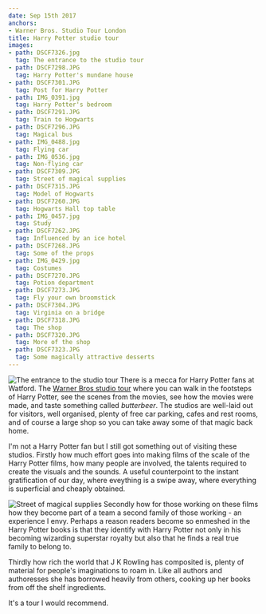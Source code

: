 ```yaml
---
date: Sep 15th 2017
anchors:
- Warner Bros. Studio Tour London
title: Harry Potter studio tour
images:
- path: DSCF7326.jpg
  tag: The entrance to the studio tour
- path: DSCF7298.JPG
  tag: Harry Potter's mundane house
- path: DSCF7301.JPG
  tag: Post for Harry Potter
- path: IMG_0391.jpg
  tag: Harry Potter's bedroom
- path: DSCF7291.JPG
  tag: Train to Hogwarts
- path: DSCF7296.JPG
  tag: Magical bus
- path: IMG_0488.jpg
  tag: Flying car
- path: IMG_0536.jpg
  tag: Non-flying car
- path: DSCF7309.JPG
  tag: Street of magical supplies
- path: DSCF7315.JPG
  tag: Model of Hogwarts
- path: DSCF7260.JPG
  tag: Hogwarts Hall top table
- path: IMG_0457.jpg
  tag: Study
- path: DSCF7262.JPG
  tag: Influenced by an ice hotel
- path: DSCF7268.JPG
  tag: Some of the props
- path: IMG_0429.jpg
  tag: Costumes
- path: DSCF7270.JPG
  tag: Potion department
- path: DSCF7273.JPG
  tag: Fly your own broomstick
- path: DSCF7304.JPG
  tag: Virginia on a bridge
- path: DSCF7318.JPG
  tag: The shop
- path: DSCF7320.JPG
  tag: More of the shop
- path: DSCF7323.JPG
  tag: Some magically attractive desserts
---
```

![The entrance to the studio tour](DSCF7326.jpg)
There is a mecca for Harry Potter fans at Watford. The
[Warner Bros studio tour](https://www.wbstudiotour.co.uk/home) where you
can walk in the footsteps of Harry Potter, see the scenes from the
movies, see how the movies were made, and taste something called
*butterbeer*. The studios are well-laid out for visitors, well
organised, plenty of free car parking, cafes and rest rooms, and of
course a large shop so you can take away some of that magic back home.

I'm not a Harry Potter fan but I still got something out of visiting these
studios. Firstly how much effort goes into making films of the scale of
the Harry Potter films, how many people are involved, the talents
required to create the visuals and the sounds. A useful counterpoint to
the instant gratification of our day, where eveything is a swipe away,
where everything is superficial and cheaply obtained.

![Street of magical supplies](DSCF7309.JPG)
Secondly how for those
working on these films how they become part of a team a second family
of those working - an experience I envy. Perhaps a reason readers
become so enmeshed in the Harry Potter books is that they identify with
Harry Potter not only in his becoming wizarding superstar royalty but
also that he finds a real true family to belong to.

Thirdly how rich the world
that J K Rowling has composited is, plenty of material for people's
imaginations to roam in. Like all authors and authoresses she has borrowed
heavily from others, cooking up her books from off the shelf ingredients.

It's a tour I would recommend.
